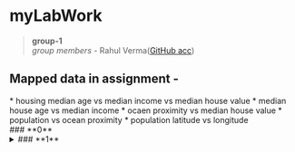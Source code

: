 # myLabWork

>  **group-1**  
  _group members_ - Rahul Verma([GitHub acc](https://github.com/NME-rahul/))


## Mapped data in assignment - 

</details>
* housing median age vs median income vs median house value
* median house age vs median income
* ocaen proximity vs median house value
* population vs ocean proximity
* population latitude vs longitude
<summary>### **0**</summary>
</details>

<details>
* number of seats vs year
* number of seats vs valid votes polled vs year
* valid votes votes vs polled vs year
<summary>### **1**</summary>
</details>
